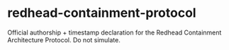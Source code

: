 # redhead-containment-protocol
Official authorship + timestamp declaration for the Redhead Containment Architecture Protocol. Do not simulate.
